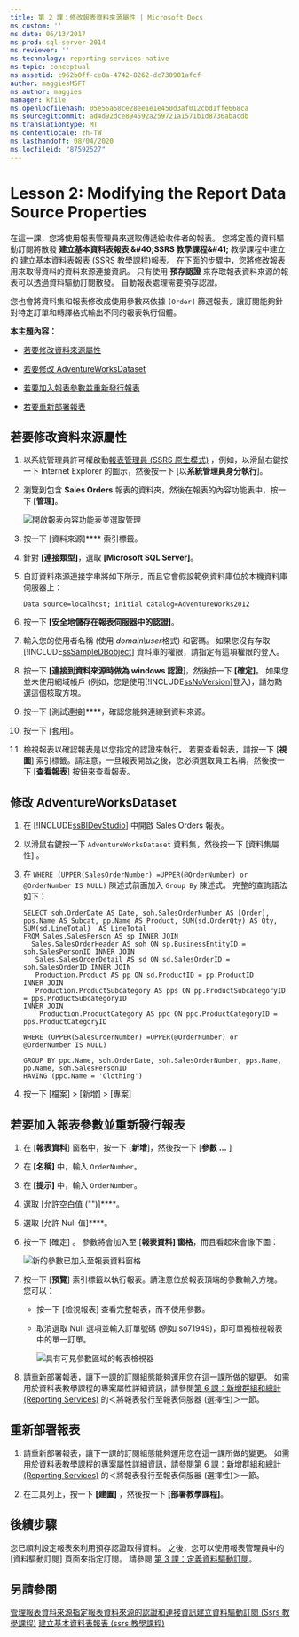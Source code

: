 ```yaml
---
title: 第 2 課：修改報表資料來源屬性 | Microsoft Docs
ms.custom: ''
ms.date: 06/13/2017
ms.prod: sql-server-2014
ms.reviewer: ''
ms.technology: reporting-services-native
ms.topic: conceptual
ms.assetid: c962b0ff-ce8a-4742-8262-dc730901afcf
author: maggiesMSFT
ms.author: maggies
manager: kfile
ms.openlocfilehash: 05e56a58ce28ee1e1e450d3af012cbd1ffe668ca
ms.sourcegitcommit: ad4d92dce894592a259721a1571b1d8736abacdb
ms.translationtype: MT
ms.contentlocale: zh-TW
ms.lasthandoff: 08/04/2020
ms.locfileid: "87592527"
---
```

# <a name="lesson-2-modifying-the-report-data-source-properties"></a>Lesson 2: Modifying the Report Data Source Properties
  在這一課，您將使用報表管理員來選取傳遞給收件者的報表。 您將定義的資料驅動訂閱將散發 **建立基本資料表報表 &amp;#40;SSRS 教學課程&amp;#41;** 教學課程中建立的 [建立基本資料表報表 &#40;SSRS 教學課程&#41;](../reporting-services/create-a-basic-table-report-ssrs-tutorial.md)報表。 在下面的步驟中，您將修改報表用來取得資料的資料來源連接資訊。 只有使用 **預存認證** 來存取報表資料來源的報表可以透過資料驅動訂閱散發。 自動報表處理需要預存認證。

 您也會將資料集和報表修改成使用參數來依據 `[Order]` 篩選報表，讓訂閱能夠針對特定訂單和轉譯格式輸出不同的報表執行個體。

 **本主題內容：**

-   [若要修改資料來源屬性](#bkmk_modify_datasource)

-   [若要修改 AdventureWorksDataset](#bkmk_modify_dataset)

-   [若要加入報表參數並重新發行報表](#bkmk_add_reportparameter)

-   [若要重新部署報表](#bkmk_redeploy)

##  <a name="to-modify-the-data-source-properties"></a><a name="bkmk_modify_datasource"></a>若要修改資料來源屬性

1.  以系統管理員許可權啟動[報表管理員 &#40;SSRS 原生模式&#41;](../../2014/reporting-services/report-manager-ssrs-native-mode.md) ，例如，以滑鼠右鍵按一下 Internet Explorer 的圖示，然後按一下 [以**系統管理員身分執行**]。

2.  瀏覽到包含 **Sales Orders** 報表的資料夾，然後在報表的內容功能表中，按一下 **[管理]**。

     ![開啟報表內容功能表並選取管理](../../2014/tutorials/media/ssrs-tutorial-datadriven-manage-report.gif "開啟報表內容功能表並選取管理")

3.  按一下 [資料來源]**** 索引標籤。

4.  針對 **[連接類型]**，選取 **[Microsoft SQL Server]**。

5.  自訂資料來源連接字串將如下所示，而且它會假設範例資料庫位於本機資料庫伺服器上：

    ```
    Data source=localhost; initial catalog=AdventureWorks2012
    ```

6.  按一下 **[安全地儲存在報表伺服器中的認證]**。

7.  輸入您的使用者名稱 (使用 *domain\user*格式) 和密碼。 如果您沒有存取 [!INCLUDE[ssSampleDBobject](../includes/sssampledbobject-md.md)] 資料庫的權限，請指定有這項權限的登入。

8.  按一下 **[連接到資料來源時做為 windows 認證**]，然後按一下 **[確定]**。 如果您並未使用網域帳戶 (例如，您是使用[!INCLUDE[ssNoVersion](../includes/ssnoversion-md.md)]登入)，請勿點選這個核取方塊。

9. 按一下 [測試連接]****，確認您能夠連線到資料來源。

10. 按一下 [套用]。

11. 檢視報表以確認報表是以您指定的認證來執行。 若要查看報表，請按一下 [**視圖**] 索引標籤。請注意，一旦報表開啟之後，您必須選取員工名稱，然後按一下 [**查看報表**] 按鈕來查看報表。

##  <a name="to-modify-the-adventureworksdataset"></a><a name="bkmk_modify_dataset"></a>修改 AdventureWorksDataset

1.  在 [!INCLUDE[ssBIDevStudio](../includes/ssbidevstudio-md.md)] 中開啟 Sales Orders 報表。

2.  以滑鼠右鍵按一下 `AdventureWorksDataset` 資料集，然後按一下 [資料集屬性]  。

3.  在 `WHERE (UPPER(SalesOrderNumber) =UPPER(@OrderNumber) or  @OrderNumber IS NULL)` 陳述式前面加入 `Group By` 陳述式。 完整的查詢語法如下：

    ```
    SELECT soh.OrderDate AS Date, soh.SalesOrderNumber AS [Order], pps.Name AS Subcat, pp.Name AS Product, SUM(sd.OrderQty) AS Qty, SUM(sd.LineTotal)  AS LineTotal
    FROM Sales.SalesPerson AS sp INNER JOIN
      Sales.SalesOrderHeader AS soh ON sp.BusinessEntityID = soh.SalesPersonID INNER JOIN
       Sales.SalesOrderDetail AS sd ON sd.SalesOrderID = soh.SalesOrderID INNER JOIN
       Production.Product AS pp ON sd.ProductID = pp.ProductID
    INNER JOIN
       Production.ProductSubcategory AS pps ON pp.ProductSubcategoryID = pps.ProductSubcategoryID 
    INNER JOIN
        Production.ProductCategory AS ppc ON ppc.ProductCategoryID = pps.ProductCategoryID

    WHERE (UPPER(SalesOrderNumber) =UPPER(@OrderNumber) or  @OrderNumber IS NULL)

    GROUP BY ppc.Name, soh.OrderDate, soh.SalesOrderNumber, pps.Name, pp.Name, soh.SalesPersonID
    HAVING (ppc.Name = 'Clothing')
    ```

4.  按一下 [檔案] &gt; [新增] &gt; [專案]

##  <a name="to-add-a-report-parameter-and-republish-the-report"></a><a name="bkmk_add_reportparameter"></a>若要加入報表參數並重新發行報表

1.  在 [**報表資料**] 窗格中，按一下 [**新增**]，然後按一下 [**參數 ...** ]

2.  在 **[名稱]** 中，輸入 `OrderNumber`。

3.  在 **[提示]** 中，輸入 `OrderNumber`。

4.  選取 [允許空白值 ("")]****。

5.  選取 [允許 Null 值]****。

6.  按一下 [確定]  。 參數將會加入至 [**報表資料] 窗格**，而且看起來會像下圖：

     ![新的參數已加入至報表資料窗格](../../2014/tutorials/media/ssrs-tutorial-datadriven-parameter.gif "新的參數已加入至報表資料窗格")

7.  按一下 [**預覽**] 索引標籤以執行報表。請注意位於報表頂端的參數輸入方塊。 您可以：

    -   按一下 [檢視報表] 查看完整報表，而不使用參數。

    -   取消選取 Null 選項並輸入訂單號碼 (例如 so71949)，即可單獨檢視報表中的單一訂單。

         ![具有可見參數區域的報表檢視器](../../2014/tutorials/media/ssrs-tutorial-datadriven-reportviewer-parameter.gif "具有可見參數區域的報表檢視器")

8.  請重新部署報表，讓下一課的訂閱組態能夠運用您在這一課所做的變更。 如需用於資料表教學課程的專案屬性詳細資訊，請參閱[第 6 課：新增群組和總計 &#40;Reporting Services&#41;](../reporting-services/lesson-6-adding-grouping-and-totals-reporting-services.md) 的＜將報表發行至報表伺服器 (選擇性)＞一節。

##  <a name="to-re-deploy-the-report"></a><a name="bkmk_redeploy"></a>重新部署報表

1.  請重新部署報表，讓下一課的訂閱組態能夠運用您在這一課所做的變更。 如需用於資料表教學課程的專案屬性詳細資訊，請參閱[第 6 課：新增群組和總計 &#40;Reporting Services&#41;](../reporting-services/lesson-6-adding-grouping-and-totals-reporting-services.md) 的＜將報表發行至報表伺服器 (選擇性)＞一節。

2.  在工具列上，按一下 **[建置]** ，然後按一下 **[部署教學課程]**。

## <a name="next-steps"></a>後續步驟
 您已順利設定報表來利用預存認證取得資料。 之後，您可以使用報表管理員中的 [資料驅動訂閱] 頁面來指定訂閱。 請參閱 [第 3 課：定義資料驅動訂閱](../reporting-services/lesson-3-defining-a-data-driven-subscription.md)。

## <a name="see-also"></a>另請參閱
 [管理報表資料來源](report-data/manage-report-data-sources.md)[指定報表資料來源的認證和連接資訊](report-data/specify-credential-and-connection-information-for-report-data-sources.md)[建立資料驅動訂閱 &#40;Ssrs 教學課程&#41;](../reporting-services/create-a-data-driven-subscription-ssrs-tutorial.md) [建立基本資料表報表 &#40;ssrs 教學課程&#41;](../reporting-services/create-a-basic-table-report-ssrs-tutorial.md)


